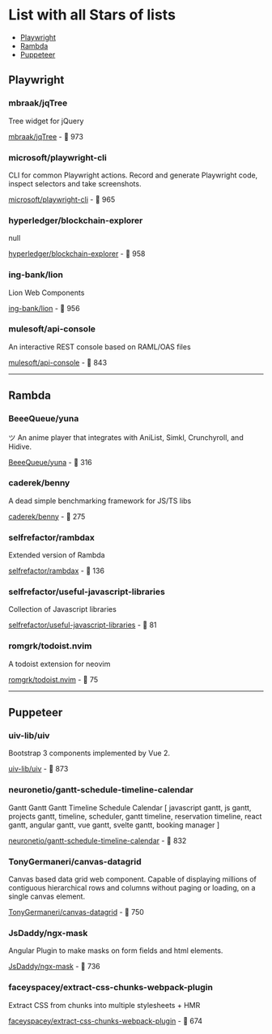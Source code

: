 # List with all **Stars of** lists

* [Playwright](#playwright) 
* [Rambda](#rambda) 
* [Puppeteer](#puppeteer) 

## Playwright

### mbraak/jqTree

Tree widget for jQuery

[mbraak/jqTree](https://github.com/mbraak/jqTree) - 🌟 973

### microsoft/playwright-cli

CLI for common Playwright actions. Record and generate Playwright code, inspect selectors and take screenshots.

[microsoft/playwright-cli](https://github.com/microsoft/playwright-cli) - 🌟 965

### hyperledger/blockchain-explorer

null

[hyperledger/blockchain-explorer](https://github.com/hyperledger/blockchain-explorer) - 🌟 958

### ing-bank/lion

Lion Web Components

[ing-bank/lion](https://github.com/ing-bank/lion) - 🌟 956

### mulesoft/api-console

An interactive REST console based on RAML/OAS files

[mulesoft/api-console](https://github.com/mulesoft/api-console) - 🌟 843

---

## Rambda

### BeeeQueue/yuna

ツ An anime player that integrates with AniList, Simkl, Crunchyroll, and Hidive.

[BeeeQueue/yuna](https://github.com/BeeeQueue/yuna) - 🌟 316

### caderek/benny

A dead simple benchmarking framework for JS/TS libs

[caderek/benny](https://github.com/caderek/benny) - 🌟 275

### selfrefactor/rambdax

Extended version of Rambda 

[selfrefactor/rambdax](https://github.com/selfrefactor/rambdax) - 🌟 136

### selfrefactor/useful-javascript-libraries

Collection of Javascript libraries

[selfrefactor/useful-javascript-libraries](https://github.com/selfrefactor/useful-javascript-libraries) - 🌟 81

### romgrk/todoist.nvim

A todoist extension for neovim

[romgrk/todoist.nvim](https://github.com/romgrk/todoist.nvim) - 🌟 75

---

## Puppeteer

### uiv-lib/uiv

Bootstrap 3 components implemented by Vue 2.

[uiv-lib/uiv](https://github.com/uiv-lib/uiv) - 🌟 873

### neuronetio/gantt-schedule-timeline-calendar

Gantt Gantt Gantt Timeline Schedule Calendar [ javascript gantt, js gantt, projects gantt, timeline, scheduler, gantt timeline, reservation timeline, react gantt, angular gantt, vue gantt, svelte gantt, booking manager ]

[neuronetio/gantt-schedule-timeline-calendar](https://github.com/neuronetio/gantt-schedule-timeline-calendar) - 🌟 832

### TonyGermaneri/canvas-datagrid

Canvas based data grid web component.  Capable of displaying millions of contiguous hierarchical rows and columns without paging or loading, on a single canvas element.

[TonyGermaneri/canvas-datagrid](https://github.com/TonyGermaneri/canvas-datagrid) - 🌟 750

### JsDaddy/ngx-mask

Angular Plugin to make masks on form fields and html elements.

[JsDaddy/ngx-mask](https://github.com/JsDaddy/ngx-mask) - 🌟 736

### faceyspacey/extract-css-chunks-webpack-plugin

Extract CSS from chunks into multiple stylesheets + HMR

[faceyspacey/extract-css-chunks-webpack-plugin](https://github.com/faceyspacey/extract-css-chunks-webpack-plugin) - 🌟 674

